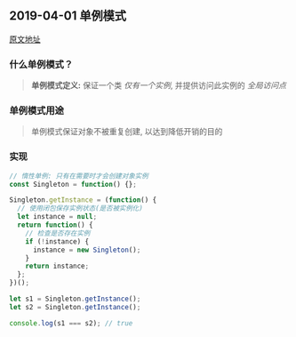 ## 2019-04-01 单例模式

[原文地址](https://godbmw.com/passages/2018-10-23-singleton-pattern/)

### 什么单例模式？

> **单例模式定义:** 保证一个类 *仅有一个实例*, 并提供访问此实例的 *全局访问点*

### 单例模式用途

> 单例模式保证对象不被重复创建, 以达到降低开销的目的

### 实现

```javascript
// 惰性单例: 只有在需要时才会创建对象实例
const Singleton = function() {};

Singleton.getInstance = (function() {
  // 使用闭包保存实例状态(是否被实例化)
  let instance = null;
  return function() {
    // 检查是否存在实例
    if (!instance) {
      instance = new Singleton();
    }
    return instance;
  };
})();

let s1 = Singleton.getInstance();
let s2 = Singleton.getInstance();

console.log(s1 === s2); // true
```
